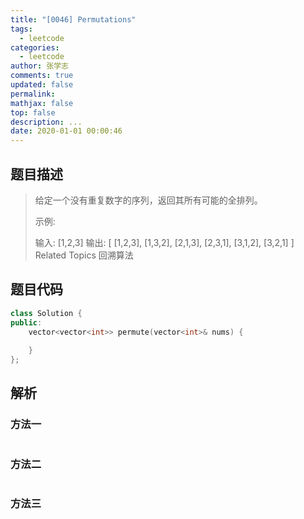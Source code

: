 ```yaml
---
title: "[0046] Permutations"
tags:
  - leetcode
categories:
  - leetcode
author: 张学志
comments: true
updated: false
permalink:
mathjax: false
top: false
description: ...
date: 2020-01-01 00:00:46
---
```


## 题目描述

> 给定一个没有重复数字的序列，返回其所有可能的全排列。 
> 
> 示例: 
> 
> 输入: [1,2,3]
> 输出:
> [
> [1,2,3],
> [1,3,2],
> [2,1,3],
> [2,3,1],
> [3,1,2],
> [3,2,1]
> ] 
> Related Topics 回溯算法

## 题目代码

```cpp
class Solution {
public:
    vector<vector<int>> permute(vector<int>& nums) {
        
    }
};
```

## 解析

### 方法一

```cpp

```

### 方法二

```cpp

```

### 方法三

```cpp

```

